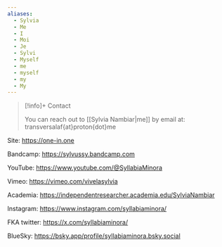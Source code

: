 ```yaml
---
aliases:
  - Sylvia
  - Me
  - I
  - Moi
  - Je
  - Sylvi
  - Myself
  - me
  - myself
  - my
  - My
---
```

>[!info]+ Contact
>
>You can reach out to [[Sylvia Nambiar|me]] by email at: transversalaf{at}proton{dot}me

Site: https://one-in.one


Bandcamp: https://sylvussy.bandcamp.com

YouTube: https://www.youtube.com/@SyllabiaMinora

Vimeo: https://vimeo.com/vivelasylvia


Academia: https://independentresearcher.academia.edu/SylviaNambiar


Instagram: https://www.instagram.com/syllabiaminora/

FKA twitter: https://x.com/syllabiaminora/

BlueSky: https://bsky.app/profile/syllabiaminora.bsky.social